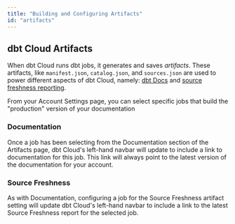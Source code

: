 ```yaml
---
title: "Building and Configuring Artifacts"
id: "artifacts"
---
```


## dbt Cloud Artifacts

When dbt Cloud runs dbt jobs, it generates and saves *artifacts*. These artifacts, like `manifest.json`, `catalog.json`, and `sources.json` are used to power different aspects of dbt Cloud, namely: [dbt Docs](documentation) and [source freshness reporting](cloud-snapshotting-source-freshness).

From your Account Settings page, you can select specific jobs that build the "production" version of your documentation

<Lightbox src="/img/docs/dbt-cloud/using-dbt-cloud/d214e3d-Screen_Shot_2019-03-02_at_5.06.37_PM.png" title="Configuring Artifacts"/>

### Documentation

Once a job has been selecting from the Documentation section of the Artifacts page, dbt Cloud's left-hand navbar will update to include a link to documentation for this job. This link will always point to the latest version of the documentation for your account.



<Lightbox src="/img/docs/dbt-cloud/using-dbt-cloud/293d341-Screen_Shot_2019-03-02_at_5.10.10_PM.png" title="A link to the latest documentation for the selected job"/>

### Source Freshness

As with Documentation, configuring a job for the Source Freshness artifact setting will update dbt Cloud's left-hand navbar to include a link to the latest Source Freshness report for the selected job.

<Lightbox src="/img/docs/dbt-cloud/using-dbt-cloud/3b9746b-Screen_Shot_2019-03-02_at_5.15.32_PM.png" title="A link to the latest source freshness snapshot for the selected job"/>
